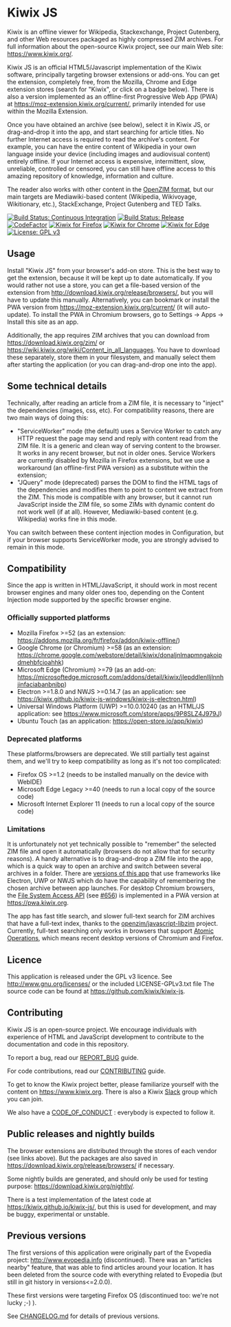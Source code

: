 # Kiwix JS

Kiwix is an offline viewer for Wikipedia, Stackexchange, Project Gutenberg, and other Web resources packaged as highly compressed ZIM
archives. For full information about the open-source Kiwix project, see our main Web site: https://www.kiwix.org/.

Kiwix JS is an official HTML5/Javascript implementation of the Kiwix software, principally targeting browser extensions or add-ons. You
can get the extension, completely free, from the Mozilla, Chrome and Edge extension stores (search for "Kiwix", or click on a badge
below). There is also a version implemented as an offline-first Progressive Web App (PWA) at https://moz-extension.kiwix.org/current/,
primarily intended for use within the Mozilla Extension.

Once you have obtained an archive (see below), select it in Kiwix JS, or drag-and-drop it into the app, and start searching for article
titles. No further Internet access is required to read the archive's content. For example, you can have the entire content of Wikipedia
in your own language inside your device (including images and audiovisual content) entirely offline. If your Internet access is
expensive, intermittent, slow, unreliable, controlled or censored, you can still have offline access to this amazing repository of
knowledge, information and culture.

The reader also works with other content in the [OpenZIM format](https://wiki.openzim.org/wiki/OpenZIM), but our main targets are
Mediawiki-based content (Wikipedia, Wikivoyage, Wikitionary, etc.), StackExchange, Project Gutenberg and TED Talks.

[![Build Status: Continuous Integration](https://github.com/kiwix/kiwix-js/workflows/CI/badge.svg?query=branch%3Amain)](https://github.com/kiwix/kiwix-js/actions?query=branch%3Amain)
[![Build Status: Release](https://github.com/kiwix/kiwix-js/workflows/Release/badge.svg?query=branch%3Amain)](https://github.com/kiwix/kiwix-js/actions?query=branch%3Amain)
[![CodeFactor](https://www.codefactor.io/repository/github/kiwix/kiwix-js/badge)](https://www.codefactor.io/repository/github/kiwix/kiwix-js)
[![Kiwix for Firefox](https://img.shields.io/amo/v/kiwix-offline?label=Kiwix%20for%20Firefox)](https://addons.mozilla.org/fr/firefox/addon/kiwix-offline/)
[![Kiwix for Chrome](https://img.shields.io/chrome-web-store/v/donaljnlmapmngakoipdmehbfcioahhk?label=Kiwix%20for%20Chrome)](https://chrome.google.com/webstore/detail/kiwix/donaljnlmapmngakoipdmehbfcioahhk)
[![Kiwix for Edge](https://img.shields.io/badge/dynamic/json?label=Kiwix%20for%20Edge&prefix=v&query=%24.version&url=https%3A%2F%2Fmicrosoftedge.microsoft.com%2Faddons%2Fgetproductdetailsbycrxid%2Fjlepddlenlljlnnhjinfaciabanbnjbp)](https://microsoftedge.microsoft.com/addons/detail/kiwix/jlepddlenlljlnnhjinfaciabanbnjbp)
[![License: GPL v3](https://img.shields.io/badge/License-GPLv3-blue.svg)](https://www.gnu.org/licenses/gpl-3.0)

## Usage

Install "Kiwix JS" from your browser's add-on store. This is the best way to get the extension, because it will be kept up to date automatically. If
you would rather not use a store, you can get a file-based version of the extension from http://download.kiwix.org/release/browsers/, but you will
have to update this manually. Alternatively, you can bookmark or install the PWA version from https://moz-extension.kiwix.org/current/ (it will
auto-update). To install the PWA in Chromium browsers, go to Settings -> Apps -> Install this site as an app.

Additionally, the app requires ZIM archives that you can download from https://download.kiwix.org/zim/ or
https://wiki.kiwix.org/wiki/Content_in_all_languages. You have to download these separately, store them in your filesystem, and manually select them
after starting the application (or you can drag-and-drop one into the app).

## Some technical details

Technically, after reading an article from a ZIM file, it is necessary to "inject" the dependencies (images, css, etc). For compatibility reasons,
there are two main ways of doing this:

- "ServiceWorker" mode (the default) uses a Service Worker to catch any HTTP request the page may send and reply with content read from
the ZIM file. It is a generic and clean way of serving content to the browser. It works in any recent browser, but not in older ones.
Service Workers are currently disabled by Mozilla in Firefox extensions, but we use a workaround (an offline-first PWA version) as a
substitute within the extension;
- "JQuery" mode (deprecated) parses the DOM to find the HTML tags of the dependencies and modifies them to point to content we extract
from the ZIM. This mode is compatible with any browser, but it cannot run JavaScript inside the ZIM file, so some ZIMs with dynamic
content do not work well (if at all). However, Mediawiki-based content (e.g. Wikipedia) works fine in this mode.

You can switch between these content injection modes in Configuration, but if your browser supports ServiceWorker mode, you are strongly
advised to remain in this mode.

## Compatibility

Since the app is written in HTML/JavaScript, it should work in most recent browser engines and many older ones too, depending on the Content
Injection mode supported by the specific browser engine.

### Officially supported platforms

- Mozilla Firefox >=52 (as an extension: https://addons.mozilla.org/fr/firefox/addon/kiwix-offline/)
- Google Chrome (or Chromium) >=58 (as an extension: https://chrome.google.com/webstore/detail/kiwix/donaljnlmapmngakoipdmehbfcioahhk)
- Microsoft Edge (Chromium) >=79 (as an add-on: https://microsoftedge.microsoft.com/addons/detail/kiwix/jlepddlenlljlnnhjinfaciabanbnjbp)
- Electron >=1.8.0 and NWJS >=0.14.7 (as an application: see https://kiwix.github.io/kiwix-js-windows/kiwix-js-electron.html)
- Universal Windows Platform (UWP) >=10.0.10240 (as an HTML/JS application: see https://www.microsoft.com/store/apps/9P8SLZ4J979J)
- Ubuntu Touch (as an application: https://open-store.io/app/kiwix)

### Deprecated platforms

These platforms/browsers are deprecated. We still partially test against them, and we'll try to keep compatibility as long as it's not too complicated:

- Firefox OS >=1.2 (needs to be installed manually on the device with WebIDE)
- Microsoft Edge Legacy >=40 (needs to run a local copy of the source code)
- Microsoft Internet Explorer 11 (needs to run a local copy of the source code)

### Limitations

It is unfortunately not yet technically possible to "remember" the selected ZIM file and open it automatically (browsers do not allow that for
security reasons). A handy alternative is to drag-and-drop a ZIM file into the app, which is a quick way to open an archive
and switch between several archives in a folder. There are
[versions of this app](https://kiwix.github.io/kiwix-js-windows/kiwix-js-electron.html) that use frameworks like Electron, UWP or NWJS
which do have the capability of remembering the chosen archive between app launches. For desktop Chromium browsers, the
[File System Access API](https://developer.mozilla.org/en-US/docs/Web/API/File_System_Access_API) (see
[#656](https://github.com/kiwix/kiwix-js/issues/656)) is implemented in a PWA version at https://pwa.kiwix.org.

The app has fast title search, and slower full-text search for ZIM archives that have a full-text index, thanks to the
[openzim/javascript-libzim](https://github.com/openzim/javascript-libzim) project. Currently, full-text searching only works in browsers
that support [Atomic Operations](https://developer.mozilla.org/en-US/docs/Web/JavaScript/Reference/Global_Objects/Atomics), which means
recent desktop versions of Chromium and Firefox.

## Licence

This application is released under the GPL v3 licence. See http://www.gnu.org/licenses/ or the included LICENSE-GPLv3.txt file
The source code can be found at https://github.com/kiwix/kiwix-js.

## Contributing

Kiwix JS is an open-source project. We encourage individuals with experience of HTML and JavaScript development to contribute to the documentation and code in this repository.

To report a bug, read our [REPORT_BUG](REPORT_BUG.md) guide.

For code contributions, read our [CONTRIBUTING](CONTRIBUTING.md) guide.

To get to know the Kiwix project better, please familiarize yourself with the content on https://www.kiwix.org. There is also a Kiwix [Slack](https://join.slack.com/t/kiwixoffline/shared_invite/zt-19s7tsi68-xlgHdmDr5c6MJ7uFmJuBkg) group which you can join.

We also have a [CODE_OF_CONDUCT](CODE_OF_CONDUCT.md) : everybody is expected to follow it.

## Public releases and nightly builds

The browser extensions are distributed through the stores of each vendor (see links above). But the packages are also saved in https://download.kiwix.org/release/browsers/ if necessary.

Some nightly builds are generated, and should only be used for testing purpose: https://download.kiwix.org/nightly/.

There is a test implementation of the latest code at https://kiwix.github.io/kiwix-js/, but this is used for development, and may be buggy, experimental or unstable.

## Previous versions

The first versions of this application were originally part of the Evopedia project: http://www.evopedia.info (discontinued). There was an "articles nearby" feature, that was able to find articles around your location. It has been deleted from the source code with everything related to Evopedia (but still in git history in versions<=2.0.0).

These first versions were targeting Firefox OS (discontinued too: we're not lucky ;-) ).

See [CHANGELOG.md](CHANGELOG.md) for details of previous versions.
